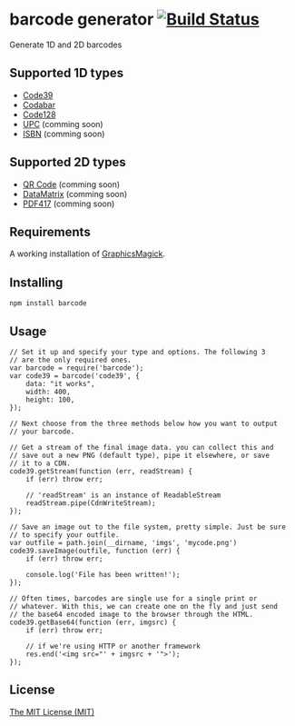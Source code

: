 # barcode generator [![Build Status](https://secure.travis-ci.org/samt/barcode.png)](http://travis-ci.org/samt/barcode)

Generate 1D and 2D barcodes

## Supported 1D types

* [Code39](http://en.wikipedia.org/wiki/Code39)
* [Codabar](http://en.wikipedia.org/wiki/Codabar)
* [Code128](http://en.wikipedia.org/wiki/Code128)
* [UPC](http://en.wikipedia.org/wiki/Universal_Product_Code) (comming soon)
* [ISBN](http://en.wikipedia.org/wiki/ISBN) (comming soon)


## Supported 2D types

* [QR Code](http://en.wikipedia.org/wiki/QR_Code) (comming soon)
* [DataMatrix](http://en.wikipedia.org/wiki/DataMatrix) (comming soon)
* [PDF417](http://en.wikipedia.org/wiki/PDF417) (comming soon)

## Requirements

A working installation of [GraphicsMagick](http://www.graphicsmagick.org/).

## Installing

	npm install barcode

## Usage

	// Set it up and specify your type and options. The following 3
	// are the only required ones.
	var barcode = require('barcode');
	var code39 = barcode('code39', {
		data: "it works",
		width: 400,
		height: 100,
	});

	// Next choose from the three methods below how you want to output
	// your barcode.

	// Get a stream of the final image data. you can collect this and
	// save out a new PNG (default type), pipe it elsewhere, or save
	// it to a CDN.
	code39.getStream(function (err, readStream) {
		if (err) throw err;

		// 'readStream' is an instance of ReadableStream
		readStream.pipe(CdnWriteStream);
	});

	// Save an image out to the file system, pretty simple. Just be sure
	// to specify your outfile.
	var outfile = path.join(__dirname, 'imgs', 'mycode.png')
	code39.saveImage(outfile, function (err) {
		if (err) throw err;

		console.log('File has been written!');
	});

	// Often times, barcodes are single use for a single print or
	// whatever. With this, we can create one on the fly and just send
	// the base64 encoded image to the browser through the HTML.
	code39.getBase64(function (err, imgsrc) {
		if (err) throw err;

		// if we're using HTTP or another framework
		res.end('<img src="' + imgsrc + '">');
	});

## License

[The MIT License (MIT)](http://opensource.org/licenses/mit-license.php)
